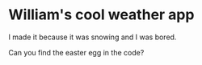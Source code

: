 # William's cool weather app

I made it because it was snowing and I was bored.

Can you find the easter egg in the code?